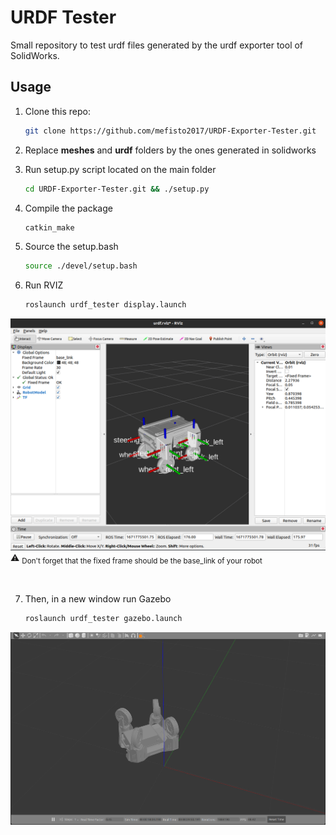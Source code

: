 # URDF Tester

Small repository to test urdf files generated by the urdf exporter tool of SolidWorks.

## Usage 

1. Clone this repo:
   ```sh
   git clone https://github.com/mefisto2017/URDF-Exporter-Tester.git
   ```
   
2. Replace **meshes** and **urdf** folders by the ones generated in solidworks

3. Run setup.py script located on the main folder
   ```sh
   cd URDF-Exporter-Tester.git && ./setup.py
   ```
   
4. Compile the package
   ```sh
   catkin_make
   ```
   
5. Source the setup.bash
   ```sh
   source ./devel/setup.bash
   ```
   
6. Run RVIZ
   ```sh
   roslaunch urdf_tester display.launch
   ```
![This is an image](images/rviz.png)
:warning: <sub> Don't forget that the fixed frame should be the base_link of your robot </sub>

<br />

7. Then, in a new window run Gazebo
   ```sh
   roslaunch urdf_tester gazebo.launch
   ```
![This is an image](images/gazebo.png)


